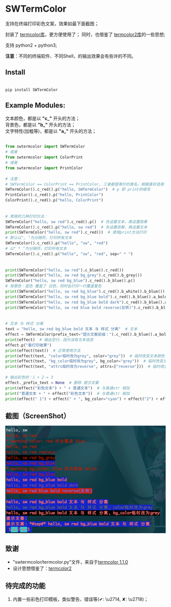 # SWTermColor

支持在终端打印彩色文案，效果如最下面截图；

封装了 [termcolor库](https://pypi.org/project/termcolor/)，更方便使用了；
同时，也借鉴了 [termcolor2库](https://pypi.org/project/termcolor2/)的一些思想;

支持 python2 + python3;

**注意**：不同的终端软件、不同Shell，的输出效果会有些许的不同。

## Install

```

pip install SWTermColor

```

## Example Modules:

文本颜色，都是以 **"c_"** 开头的方法；  
背景色，都是以 **"b_"** 开头的方法；  
文字特性(加粗等)，都是以 **"a_"** 开头的方法；    

```python

from swtermcolor import SWTermColor
# 或者
from swtermcolor import ColorPrint
# 或者
from swtermcolor import PrintColor

# 注意：
# SWTermColor == ColorPrint == PrintColor, 三者都是等价的类名，根据喜好选用
SWTermColor().c_red().p("hello, SWTermColor")  # p 即 print的缩写
PrintColor().c_red().p("hello, PrintColor")
ColorPrint().c_red().p("hello, ColorPrint")


# 常用的几种打印方法：
SWTermColor("hello, sw red").c_red().p()  # 先设置文本，再设置效果
SWTermColor().c_red().p("hello, sw red")  # 先设置效果，再设置文本
print(SWTermColor("hello, sw red").c_red())  # 使用print方法打印
# 默认以", "为分隔符，打印所有文本
SWTermColor().c_red().p("hello", "sw", "red")
# 以" * "为分隔符，打印所有文本
SWTermColor().c_red().p("hello", "sw", "red", sep=" * ")


print(SWTermColor("hello, sw red").c_blue().c_red())
print(SWTermColor("hello, sw red bg_grey").c_red().b_grey())
SWTermColor("hello, sw red bg_blue").c_red().b_blue().p()
# 背景色：蓝色 覆盖了 白色，同时会打印一行覆盖警告
print(SWTermColor("hello, sw red bg_blue").c_red().b_white().b_blue())
print(SWTermColor("hello, sw red bg_blue bold").c_red().b_blue().a_bold())
print(SWTermColor("hello, sw red bg_blue bold dark").c_red().b_blue().a_bold().a_dark())
print(SWTermColor("hello, sw red blue bold reverse(反转)").c_red().b_blue().a_bold().a_reverse())


# 文本 与 样式 分离
text = "hello, sw red bg_blue bold 文本 与 样式 分离"  # 文本
effect = SWTermColor(prefix_text="提示文案前缀：").c_red().b_blue().a_bold()  # 特效
print(effect)  # 输出空行，因为没有文本信息
effect.p("看打印效果")
print(effect(text))  # 正常使用方法
print(effect(text, "color临时改为grey", color="grey"))  # 临时改变文本颜色
print(effect(text, "bg_color临时改为grey", bg_color="grey"))  # 临时改变文本背景色
print(effect(text, "attrs临时改为reverse", attrs=["reverse"]))  # 临时改变文本效果

# 输出彩色的：1 + 2 = 3
effect._prefix_text = None  # 删除 提示文案
print(effect("彩色文本") + " + 普通文本")  # 与普通str 相加
print("普通文本 + " + effect("彩色文本"))  # 与普通str 相加
print(effect(" 1") + effect(" + ", bg_color="cyan") + effect("2") + effect(" = ", bg_color="cyan") + effect("3 "))

```

## 截图（ScreenShot）

![image1](https://raw.githubusercontent.com/shede333/SWTermColor/master/screenshot/termnial.png)


## 致谢

* "swtermcolor/termcolor.py"文件，来自于[termcolor 1.1.0](https://pypi.org/project/termcolor/)  
* 设计思想借鉴了：[termcolor2](https://pypi.org/project/termcolor2/)

## 待完成的功能

1. 内置一些彩色打印模板，类似警告、错误等(✔: \u2714, ✘: \u2718)；  